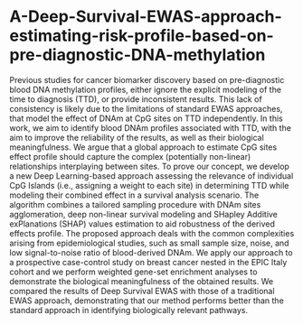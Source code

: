 # A-Deep-Survival-EWAS-approach-estimating-risk-profile-based-on-pre-diagnostic-DNA-methylation
Previous studies for cancer biomarker discovery based on pre-diagnostic blood DNA methylation profiles, either ignore the explicit modeling of the time to diagnosis (TTD), or provide inconsistent results. This lack of consistency is likely due to the limitations of standard EWAS approaches, that model the effect of DNAm at CpG sites on TTD independently. 
In this work, we aim to identify blood DNAm profiles associated with TTD, with the aim to improve the reliability of the results, as well as their biological meaningfulness. We argue that a global approach to estimate CpG sites effect profile should capture the complex (potentially non-linear) relationships interplaying between sites. 
To prove our concept, we develop a new Deep Learning-based approach assessing the relevance of individual CpG Islands (i.e., assigning a weight to each site) in determining TTD while modeling their combined effect in a survival analysis scenario. The algorithm combines a tailored sampling procedure with DNAm sites agglomeration, deep non-linear survival modeling and SHapley Additive exPlanations (SHAP) values estimation to aid robustness of the derived effects profile. The proposed approach deals with the common complexities arising from epidemiological studies, such as small sample size, noise, and low signal-to-noise ratio of blood-derived DNAm. 
We apply our approach to a prospective case-control study on breast cancer nested in the EPIC Italy cohort and we perform weighted gene-set enrichment analyses to demonstrate the biological meaningfulness of the obtained results. We compared the results of Deep Survival EWAS with those of a traditional EWAS approach, demonstrating that our method performs better than the standard approach in identifying biologically relevant pathways.
